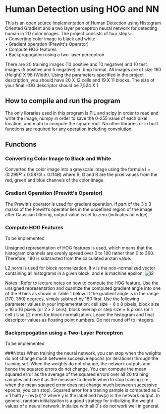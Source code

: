 # Human Detection using HOG and NN
    
This is an open source implementation of Human Detection using Histogram Oriented Gradient and a two layer perceptron neural network for detecting human in 2D color
images. The project consists of four steps:  
• Converting color image to black and white    
• Gradient operation (Prewitt's Operator)  
• Compute HOG features  
• Backpropogation using a two-layer perceptron  
  
There are 20 training images (10 positive and 10 negative) and 10 test images (5 positive and 5 negative) in .bmp format.  All images are of size 160 (Height) X 96 (Width). Using the parameters specified in the project description, you should have 20 X 12 cells and 19 X 11 blocks. The size of your final HOG descriptor should be 7,524 X 1.  
  
## How to compile and run the program
The only libraries used in this program is PIL and scipy in order to read and write the image, numpy in order to save the 0-255 value of each pixel location, and math to compute the square root. No other libraries or in built functions are required for any operation including convolution. 

## Functions
### Converting Color Image to Black and White  
Converted the color image into a greyscale image using the formula I =(0.299𝑅 + 0.587𝐺 + 0.114𝐵) where R, G and B are the pixel values from the red, green
and blue channels of the color image.

### Gradient Operation (Prewitt's Operator)
The Prewitt’s operator is used for gradient operation. If part of the 3 x 3 masks of the Prewitt’s operator lies in the undefined region of the image after Gaussian filtering, output value is set to zero (indicates no edge).

### Compute HOG Features
To be implemented

Unsigned representation of HOG features is used, which means that the histogram channels are evenly spread over 0 to 180 rather than 0 to 360. Therefore, 180 is subtracted from the calculated arctan value.

L2 norm is used for block normalization. If v is the non-normalized vector containing all histograms in a given block, and e is machine epsilon,
![l2](https://github.com/dnezan/human-detection-HOG-NN/blob/master/working_files/readme/norm_f2.svg)


Notes : Refer to lecture notes on how to compute the HOG feature. Use the unsigned representation and
quantize the computed gradient angle into one of the 9 bins as shown in Table 1 below. If the
gradient angle is in the range [170, 350) degrees, simply subtract by 180 first. Use the following
parameter values in your implementation: cell size = 8 x 8 pixels, block size = 16 x 16 pixels (or 2
x 2 cells), block overlap or step size = 8 pixels (or 1 cell.) Use L2 norm for block normalization.
Leave the histogram and final descriptor values as floating point numbers. Do not round off to
integers.



### Backpropogation using a Two-Layer Perceptron
To be implemented

###Notes
When training the neural network, you can stop when the weights do not change much between succesive epochs (or iterations) through the training set. When the weights do not change, the network outputs and hence the squared errors do not change. You can compute the mean squared error as the average of the squared errors over all 20 training samples and use it as the measure to decide when to stop training (i.e., when the mean squared error does not change much between successive epochs, you can stop).  Squared error for a traning sample is computed as E = 1 half(y - hw(x))^2 where y is the label and hw(x) is the network output.
In general, random initialization is a good strategy for initializing the weight values of a neural network.
Initialize with all 0's do not work well in general.

